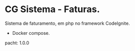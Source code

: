 # CG Sistema - Faturas.

Sistema de faturamento, em php no framework CodeIgnite.
- Docker compose.

pacht: 1.0.0
